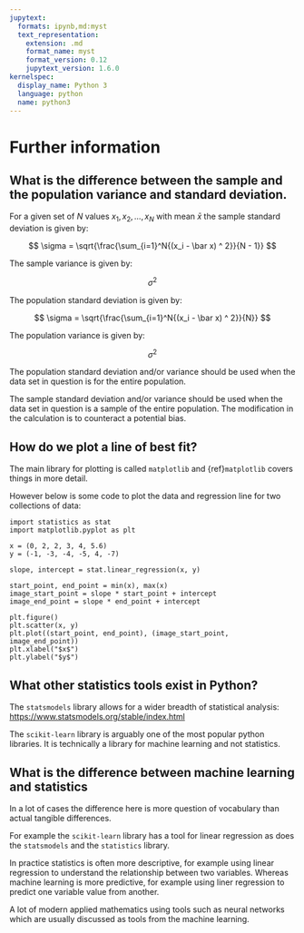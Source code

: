 ```yaml
---
jupytext:
  formats: ipynb,md:myst
  text_representation:
    extension: .md
    format_name: myst
    format_version: 0.12
    jupytext_version: 1.6.0
kernelspec:
  display_name: Python 3
  language: python
  name: python3
---
```


# Further information

## What is the difference between the sample and the population variance and standard deviation.

For a given set of $N$ values $x_1, x_2, \dots, x_N$ with mean $\bar x$ the sample
standard deviation is given by:

$$
\sigma = \sqrt{\frac{\sum_{i=1}^N{(x_i - \bar x) ^ 2}}{N - 1}}
$$

The sample variance is given by:

$$
\sigma ^ 2
$$

The population standard deviation is given by:

$$
\sigma = \sqrt{\frac{\sum_{i=1}^N{(x_i - \bar x) ^ 2}}{N}}
$$

The population variance is given by:

$$
\sigma ^ 2
$$

The population standard deviation and/or variance should be used when the data set in question
is for the entire population.

The sample standard deviation and/or variance should be used when the data set in question is a
sample of the entire population. The modification in the calculation is to
counteract a potential bias.

## How do we plot a line of best fit?

The main library for plotting is called `matplotlib` and
{ref}`matplotlib` covers things in more detail.

However below is some code to plot the data and regression line for two
collections of data:

```{code-cell} ipython3
import statistics as stat
import matplotlib.pyplot as plt

x = (0, 2, 2, 3, 4, 5.6)
y = (-1, -3, -4, -5, 4, -7)

slope, intercept = stat.linear_regression(x, y)

start_point, end_point = min(x), max(x)
image_start_point = slope * start_point + intercept
image_end_point = slope * end_point + intercept

plt.figure()
plt.scatter(x, y)
plt.plot((start_point, end_point), (image_start_point, image_end_point))
plt.xlabel("$x$")
plt.ylabel("$y$")
```

## What other statistics tools exist in Python?

The `statsmodels` library allows for a wider breadth of statistical analysis:
https://www.statsmodels.org/stable/index.html

The `scikit-learn` library is arguably one of the most popular python libraries.
It is technically a library for machine learning and not statistics.

## What is the difference between machine learning and statistics

In a lot of cases the difference here is more question of vocabulary than
actual tangible differences.

For example the `scikit-learn` library has a tool for linear regression as does
the `statsmodels` and the `statistics` library.

In practice statistics is often more descriptive, for example using linear
regression to understand the relationship between two variables. Whereas machine
learning is more predictive, for example using liner regression to predict one
variable value from another.

A lot of modern applied mathematics using tools such as neural networks which
are usually discussed as tools from the machine learning.
